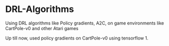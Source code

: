 # DRL-Algorithms
Using DRL algorithms like Policy gradients, A2C,  on game environments like CartPole-v0 and other Atari games

Up till now, used policy gradients on CartPole-v0 using tensorflow 1.
